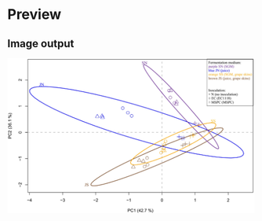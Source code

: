 # Preview
## Image output
![95% confidence eclipse](https://github.com/yqia182/pca_r/blob/master/output.jpg?raw=true)
